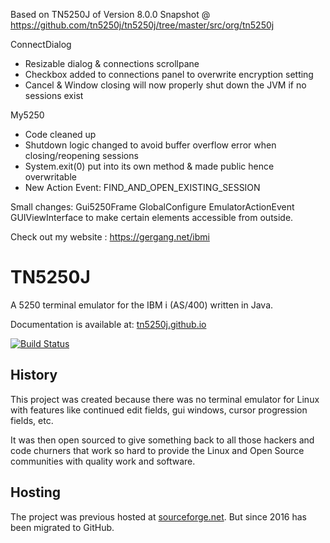 Based on TN5250J of Version 8.0.0 Snapshot @ https://github.com/tn5250j/tn5250j/tree/master/src/org/tn5250j

ConnectDialog
 - Resizable dialog & connections scrollpane
 - Checkbox added to connections panel to overwrite encryption setting
 - Cancel & Window closing will now properly shut down the JVM if no sessions exist   
 
My5250
 - Code cleaned up
 - Shutdown logic changed to avoid buffer overflow error when closing/reopening sessions
 - System.exit(0) put into its own method & made public hence overwritable
 - New Action Event: FIND_AND_OPEN_EXISTING_SESSION

Small changes: 
 Gui5250Frame
 GlobalConfigure
 EmulatorActionEvent
 GUIViewInterface
to make certain elements accessible from outside.

Check out my website : https://gergang.net/ibmi


# TN5250J
A 5250 terminal emulator for the IBM i (AS/400) written in Java.

Documentation is available at: [tn5250j.github.io](https://tn5250j.github.io/)

[![Build Status](https://travis-ci.org/tn5250j/tn5250j.svg?branch=travis)](https://travis-ci.org/tn5250j/tn5250j)

## History

This project was created because there was no terminal emulator for Linux with features like continued edit fields, gui windows, cursor progression fields, etc.

It was then open sourced to give something back to all those hackers and code churners that work so hard to provide the Linux and Open Source communities with quality work and software.



## Hosting

The project was previous hosted at [sourceforge.net](https://sourceforge.net/projects/tn5250j/). But since 2016 has been migrated to GitHub.
